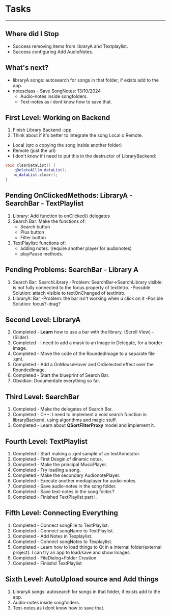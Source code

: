 # Tasks
---
## Where did I Stop
- Success removing items from libraryA and Textplaylist.
- Success configuring Add AudioNotes.
## What's next?
- libraryA songs: autosearch for songs in that folder, if exists add to the app.
- notesclass - Save SongNotes: 13/10/2024
    - Audio-notes inside songfolders.
    - Text-notes as i dont know how to save that.

## First Level: Working on Backend 
1. Finish Library Backend .cpp
2. Think about if it's better to integrate the song Local o Remote.
- Local (qrc o copying the song inside another folder)
- Remote (just the url)
- I don't know if i need to put this in the destructor of LibraryBackend:
```C++
void clearDataList() {
    qDeleteAll(m_dataList);
    m_dataList.clear();
}
```

## Pending OnClickedMethods: LibraryA - SearchBar - TextPlaylist
1. Library: Add function to onClicked() delegates
2. Search Bar: Make the functions of:
    - Search button
    - Plus button
    - Filter button
3. TextPlaylist: functions of:
    - adding notes. (require another player for audionotes)
    - playPause methods.

## Pending Problems: SearchBar - Library A
1. Search Bar: SearchLibrary
    -Problem: SearchBar->SearchLibrary visible: is not fully connected to the focus property of textIntro.
    -Possible Solution: attach visible to textOnChanged of textIntro.
2. LibraryA: Bar
    -Problem: the bar isn't working when u click on it
    -Posible Solution: focus?-drag?
## Second Level: LibraryA
2. Completed - **Learn** how to use a bar with the library. (Scroll View) - (Slider). 
3. Completed - I need to add a mask to an Image in Delegate, for a border image.
4. Completed - Move the code of the RoundedImage to a separate file .qml.
5. Completed - Add a OnMouseHover and OnSelected effect over the RoundedImage.
6. Completed - Start the blueprint of Search Bar.
7. Obsidian: Documentate everything so far.

## Third Level: SearchBar 
1. Completed - Make the delegates of Search Bar.
2. Completed - C++: I need to implement a void search function in libraryBackend, using algorithms and magic stuff.
3. Completed - Learn about **QSortFilterProxy** model and implement it.

## Fourth Level: TextPlaylist
1. Completed - Start making a .qml sample of an textAnnotator.
2. Completed - First Desgin of dinamic notes.
3. Completed - Make the principal MusicPlayer.
4. Completed - Try loading a song.
5. Completed - Make the secondary AudionotePlayer.
6. Completed - Execute another mediaplayer for audio-notes.
7. Completed - Save audio-notes in the song folder.
8. Completed - Save text-notes in the song folder.?
12. Completed - Finished TextPlaylist part I.

## Fifth Level: Connecting Everything
1. Completed - Connect songFile to TextPlaylist.
2. Completed - Connect songName to TextPlaylist.
3. Completed - Add Notes in Texplaylist.
4. Completed - Connect songNotes to Texplaylist.
5. Completed - Learn how to load things to Qt in a internal folder(external project). I can try an app to load/save and show Images.
6. Completed - FileDialog+Folder Creation
7. Completed -  Finiishd TextPlaylist

## Sixth Level: AutoUpload source and Add things
1. LibraryA songs: autosearch for songs in that folder, if exists add to the app.
2. Audio-notes inside songfolders.
3. Text-notes as i dont know how to save that.
